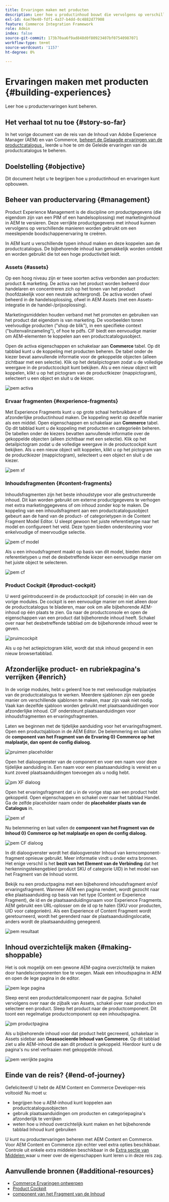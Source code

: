 ```yaml
---
title: Ervaringen maken met producten
description: Leer hoe u productinhoud bouwt die vervolgens op verschillende manieren kan worden gebruikt om een indrukwekkende winkelervaring te creëren.
exl-id: 4ae70e40-fdf1-4a37-b4dd-0c4882d77908
feature: Commerce Integration Framework
role: Admin
index: false
source-git-commit: 173b70aa6f9ad848d0f80923407bf07540987071
workflow-type: tm+mt
source-wordcount: '1157'
ht-degree: 0%

---
```


# Ervaringen maken met producten {#building-experiences}

Leer hoe u productervaringen kunt beheren.

## Het verhaal tot nu toe {#story-so-far}

In het vorige document van de reis van de Inhoud van Adobe Experience Manager (AEM) en van Commerce, [ beheert de Gelaagde ervaringen van de productcatalogus ](staged-catalog.md), leerde u hoe te om de Geleide ervaringen van de productcatalogus te beheren.

## Doelstelling {#objective}

Dit document helpt u te begrijpen hoe u productinhoud en ervaringen kunt opbouwen.

## Beheer van productervaring {#management}

Product Experience Management is de discipline om productgegevens (die eigendom zijn van een PIM of een handelsoplossing) met marketinginhoud in AEM te versieren. Deze verrijkte productgegevens met inhoud kunnen vervolgens op verschillende manieren worden gebruikt om een meeslepende boodschappenervaring te creëren.

In AEM kunt u verschillende typen inhoud maken en deze koppelen aan de productcatalogus. De bijbehorende inhoud kan gemakkelijk worden ontdekt en worden gebruikt die tot een hoge productiviteit leidt.

### Assets {#assets}

Op een hoog niveau zijn er twee soorten activa verbonden aan producten: product &amp; marketing. De activa van het product worden beheerd door handelaren en concentreren zich op het tonen van het product (hoofdzakelijk voor een neutrale achtergrond). De activa worden ofwel beheerd in de handelsoplossing, ofwel in AEM Assets (met een Assets-integratie in de handel-/prijsoplossing).

Marketingsmiddelen houden verband met het promoten en gebruiken van het product dat eigendom is van marketing. De voorbeelden tonen veelvoudige producten (&quot;shop de blik&quot;), in een specifieke context (&quot;buitenvalinzameling&quot;), of hoe te pdfs. CIF biedt een eenvoudige manier om AEM-elementen te koppelen aan een productcatalogusobject.

Open de activa eigenschappen en schakelaar aan **Commerce** tabel. Op dit tabblad kunt u de koppeling met producten beheren. De tabel onder de kiezer bevat aanvullende informatie voor de gekoppelde objecten (alleen zichtbaar met een selectie). Klik op het detailpictogram zodat u de volledige weergave in de productcockpit kunt bekijken. Als u een nieuw object wilt koppelen, klikt u op het pictogram van de productkiezer (mappictogram), selecteert u een object en sluit u de kiezer.

![ pem activa ](assets/pem-assets.png)

### Ervaar fragmenten {#experience-fragments}

Met Experience Fragments kunt u op grote schaal herbruikbare of afzonderlijke productinhoud maken. De koppeling werkt op dezelfde manier als een middel. Open eigenschappen en schakelaar aan **Commerce** tabel. Op dit tabblad kunt u de koppeling met producten en categorieën beheren. De tabellen onder de kiezers bevatten aanvullende informatie over de gekoppelde objecten (alleen zichtbaar met een selectie). Klik op het detailpictogram zodat u de volledige weergave in de productcockpit kunt bekijken. Als u een nieuw object wilt koppelen, klikt u op het pictogram van de productkiezer (mappictogram), selecteert u een object en sluit u de kiezer.

![ pem xf ](assets/pem-xf.png)

### Inhoudsfragmenten {#content-fragments}

Inhoudsfragmenten zijn het beste inhoudstype voor alle gestructureerde inhoud. Dit kan worden gebruikt om externe productgegevens te verhogen met extra marketinggegevens of om inhoud zonder kop te maken. De koppeling van een inhoudsfragment aan een productcatalogusobject gebeurt aan de hand van de product- of categorietypen in de Content Fragment Model Editor. U sleept gewoon het juiste referentietype naar het model en configureert het veld. Deze typen bieden ondersteuning voor enkelvoudige of meervoudige selectie.

![ pem cf model ](assets/pem-cf-model.png)

Als u een inhoudsfragment maakt op basis van dit model, bieden deze referentietypen u met de desbetreffende kiezer een eenvoudige manier om het juiste object te selecteren.

![ pem cf ](assets/pem-cf.png)

### Product Cockpit {#product-cockpit}

U werd geïntroduceerd in de productcockpit (of console) in één van de vorige modules. De cockpit is een eenvoudige manier om niet alleen door de productcatalogus te bladeren, maar ook om alle bijbehorende AEM-inhoud op één plaats te zien. Ga naar de productconsole en open de eigenschappen van een product dat bijbehorende inhoud heeft. Schakel over naar het desbetreffende tabblad om de bijbehorende inhoud weer te geven.

![ pruimcockpit ](assets/pem-cockpit.png)

Als u op het actiepictogram klikt, wordt dat stuk inhoud geopend in een nieuw browsertabblad.

## Afzonderlijke product- en rubriekpagina&#39;s verrijken {#enrich}

In de vorige modules, hebt u geleerd hoe te met veelvoudige malplaatjes van de productcatalogus te werken. Meerdere sjablonen zijn een goede manier om verschillende sjablonen te maken, maar zijn vaak niet nodig. Vaak kan dezelfde sjabloon worden gebruikt met plaatsaanduidingen voor afzonderlijke inhoud. CIF ondersteunt plaatsaanduidingen voor inhoudsfragmenten en ervaringsfragmenten.

Laten we beginnen met de tijdelijke aanduiding voor het ervaringsfragment. Open een productsjabloon in de AEM Editor. De belemmering en laat vallen de **component van het Fragment van de Ervaring 0&rbrace; Commerce op het malplaatje, dan opent de config dialoog.**

![ pruimen placeholder ](assets/pem-placeholder.png)

Open het dialoogvenster van de component en voer een naam voor deze tijdelijke aanduiding in. Een naam voor een plaatsaanduiding is vereist en u kunt zoveel plaatsaanduidingen toevoegen als u nodig hebt.

![ pm XF dialoog ](assets/pem-dialog-xf.png)

Open het ervaringsfragment dat u in de vorige stap aan een product hebt gekoppeld. Open eigenschappen en schakel over naar het tabblad Handel. Ga de zelfde placeholder naam onder de **placeholder plaats van de Catalogus** in.

![ pem xf ](assets/pem-xf.png)

Nu belemmering en laat vallen de **component van het Fragment van de Inhoud 0&rbrace; Commerce op het malplaatje en open de config dialoog.**

![ pem CF dialoog ](assets/pem-dialog-cf.png)

In dit dialoogvenster wordt het dialoogvenster Inhoud van kerncomponent-fragment opnieuw gebruikt. Meer informatie vindt u onder extra bronnen. Het enige verschil is het **bezit van het Element van de Verbinding** dat het herkenningstekengebied (product SKU of categorie UID) in het model van het Fragment van de Inhoud vormt.

Bekijk nu een productpagina met een bijbehorend inhoudsfragment en/of ervaringsfragment. Wanneer AEM een pagina rendert, wordt gezocht naar elke plaatsaanduiding op basis van het type (Content or Experience Fragment), de id en de plaatsaanduidingsnaam voor Experience Fragments. AEM gebruikt een URL-oplosser om de id op te halen (SKU voor producten, UID voor categorieën). Als een Experience of Content Fragment wordt geretourneerd, wordt het gerenderd naar de plaatsaanduidingslocatie, anders wordt de plaatsaanduiding genegeerd.

![ pem resultaat ](assets/pem-result.png)

## Inhoud overzichtelijk maken {#making-shoppable}

Het is ook mogelijk om een gewone AEM-pagina overzichtelijk te maken door handelscomponenten toe te voegen. Maak een inhoudspagina in AEM en open de lege pagina in de editor.

![ pem lege pagina ](assets/pem-page-empty.png)

Sleep eerst een productdetailcomponent naar de pagina. Schakel vervolgens over naar de zijbalk van Assets, schakel over naar producten en selecteer een product. Sleep het product naar de productcomponent. Dit toont een regelmatige productcomponent op een inhoudspagina.

![ pm productpagina ](assets/pem-page-product.png)

Als u bijbehorende inhoud voor dat product hebt gecreeerd, schakelaar in Assets sidebar aan **Geassocieerde Inhoud van Commerce**. Op dit tabblad ziet u alle AEM-inhoud die aan dit product is gekoppeld. Hierdoor kunt u de pagina&#39;s nu snel verfraaien met gekoppelde inhoud.

![ pem verrijkte pagina ](assets/pem-page-enriched.png)

## Einde van de reis? {#end-of-journey}

Gefeliciteerd! U hebt de AEM Content en Commerce Developer-reis voltooid! Nu moet u:

* begrijpen hoe u AEM-inhoud kunt koppelen aan productcatalogusobjecten
* gebruik plaatsaanduidingen om producten en categoriepagina&#39;s afzonderlijk te verrijken
* weten hoe u inhoud overzichtelijk kunt maken en het bijbehorende tabblad Inhoud kunt gebruiken

U kunt nu productervaringen beheren met AEM Content en Commerce. Voor AEM Content en Commerce zijn echter veel extra opties beschikbaar. Controle uit enkele extra middelen beschikbaar in de [ Extra sectie van Middelen ](#additional-resources) waar u meer over de eigenschappen kunt leren u in deze reis zag.

## Aanvullende bronnen {#additional-resources}

* [Commerce Ervaringen ontwerpen](/help/commerce-cloud/authoring/authoring-commerce-experiences.md)
* [Product Cockpit](/help/commerce-cloud/authoring/product-cockpit.md)
* [ component van het Fragment van de Inhoud ](https://experienceleague.adobe.com/docs/experience-manager-core-components/using/wcm-components/content-fragment-component.html?lang=en)
